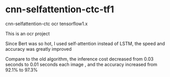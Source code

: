 # cnn-selfattention-ctc-tf1
cnn-selfattention-ctc ocr tensorflow1.x

This is an ocr project

Since Bert was so hot, I used self-attention instead of LSTM,  the speed and accuracy was greatly improved

Compare to the old algorithm, the inference cost decreased from 0.03 seconds to 0.01 seconds each image , and the accuracy increased from 92.1% to 97.3% 
